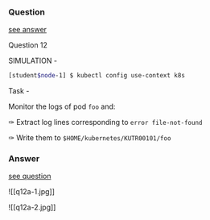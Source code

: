### Question

[see answer](#answer)

Question 12

SIMULATION -

```bash
[student$node-1] $ kubectl config use-context k8s
```

Task -

Monitor the logs of pod `foo` and:

✑ Extract log lines corresponding to `error file-not-found`

✑ Write them to `$HOME/kubernetes/KUTR00101/foo`
























### Answer

[see question](#question)

![[q12a-1.jpg]]

![[q12a-2.jpg]]
